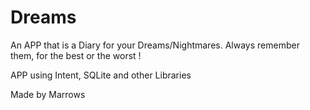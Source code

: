 # Dreams
An APP that is a Diary for your Dreams/Nightmares.
Always remember them, for the best or the worst !

APP using Intent, SQLite and other Libraries

Made by Marrows 
